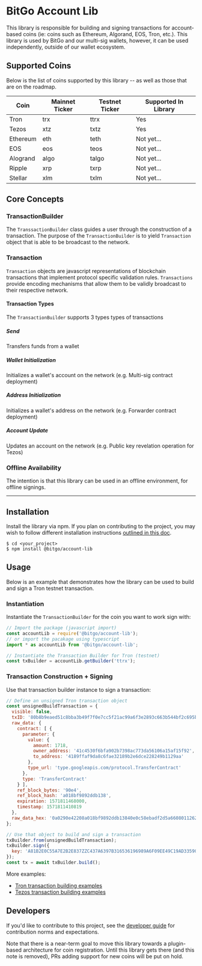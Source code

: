 # BitGo Account Lib

This library is responsible for building and signing transactions for account-based coins (ie: coins such as Ethereum, Algorand, EOS, Tron, etc.). This library is used by BitGo and our multi-sig wallets, however, it can be used independently, outside of our wallet ecosystem.

## Supported Coins
Below is the list of coins supported by this library -- as well as those that are on the roadmap.

|Coin|Mainnet Ticker|Testnet Ticker|Supported In Library|
|---|---|---|---|
|Tron|trx|ttrx|Yes|
|Tezos|xtz|txtz|Yes|
|Ethereum|eth|teth|Not yet...|
|EOS|eos|teos|Not yet...|
|Alogrand|algo|talgo|Not yet...|
|Ripple|xrp|txrp|Not yet...|
|Stellar|xlm|txlm|Not yet...|

## Core Concepts

### TransactionBuilder
The `TranssactionBuilder` class guides a user through the construction of a transaction. The purpose of the `TransactionBuilder` is to yield `Transaction` object that is able to be broadcast to the network.

### Transaction
`Transaction` objects are javascript representations of blockchain transactions that implement protocol specific validation rules. `Transactions` provide encoding mechanisms that allow them to be validly broadcast to their respective network.

#### Transaction Types
The `TransactionBuilder` supports 3 types types of transactions
##### Send
Transfers funds from a wallet
##### Wallet Initialization
Initializes a wallet's account on the network (e.g. Multi-sig contract deployment)
##### Address Initialization
Initializes a wallet's address on the network (e.g. Forwarder contract deployment)
##### Account Update
Updates an account on the network (e.g. Public key revelation operation for Tezos)

### Offline Availability
The intention is that this library can be used in an offline environment, for offline signings.

---

## Installation

Install the library via npm. If you plan on contributing to the project, you may wish to follow different installation instructions [outlined in this doc](DEVELOPER.md).

```
$ cd <your_project>
$ npm install @bitgo/account-lib
```

## Usage
Below is an example that demonstrates how the library can be used to build and sign a Tron testnet transaction.

### Instantiation
Instantiate the `TransactionBuilder` for the coin you want to work sign with:

```javascript
// Import the package (javascript import)
const accountLib = require('@bitgo/account-lib');
// or import the pacakage using typescript
import * as accountLib from '@bitgo/account-lib';

// Instantiate the Transaction Builder for Tron (testnet)
const txBuilder = accountLib.getBuilder('ttrx');
```

### Transaction Construction + Signing
Use that transaction builder instance to sign a transaction:

```javascript
// Define an unsigned Tron transaction object
const unsignedBuildTransaction = {
  visible: false,
  txID: '80b8b9eaed51c8bba3b49f7f0e7cc5f21ac99a6f3e2893c663b544bf2c695b1d',
  raw_data: {
    contract: [ {
      parameter: {
        value: {
          amount: 1718,
          owner_address: '41c4530f6bfa902b7398ac773da56106a15af15f92',
          to_address: '4189ffaf9da8c6fae32189b2e6dce228249b1129aa'
        },
        type_url: 'type.googleapis.com/protocol.TransferContract'
      },
      type: 'TransferContract'
    } ],
    ref_block_bytes: '90e4',
    ref_block_hash: 'a018bf9892ddb138',
    expiration: 1571811468000,
    timestamp: 1571811410819
  },
  raw_data_hex: '0a0290e42208a018bf9892ddb13840e0c58ebadf2d5a66080112620a2d747970652e676f6f676c65617069732e636f6d2f70726f746f636f6c2e5472616e73666572436f6e747261637412310a1541c4530f6bfa902b7398ac773da56106a15af15f9212154189ffaf9da8c6fae32189b2e6dce228249b1129aa18b60d7083878bbadf2d',
};

// Use that object to build and sign a transaction
txBuilder.from(unsignedBuildTransaction);
txBuilder.sign({
  key: 'A81B2E0C55A7E2B2E837ZZC437A6397B316536196989A6F09EE49C19AD33590W'
});
const tx = await txBuilder.build();
```

More examples:
* [Tron transaction building examples](https://github.com/BitGo/bitgo-account-lib/blob/master/test/unit/coin/trx/transactionBuilder.ts)
* [Tezos transaction building examples](https://github.com/BitGo/bitgo-account-lib/blob/master/test/unit/coin/xtz/transactionBuilder.ts)

## Developers
If you'd like to contribute to this project, see the [developer guide](DEVELOPER.md) for contribution norms and expectations.

Note that there is a near-term goal to move this library towards a plugin-based architecture for coin registration. Until this library gets there (and this note is removed), PRs adding support for new coins will be put on hold.
